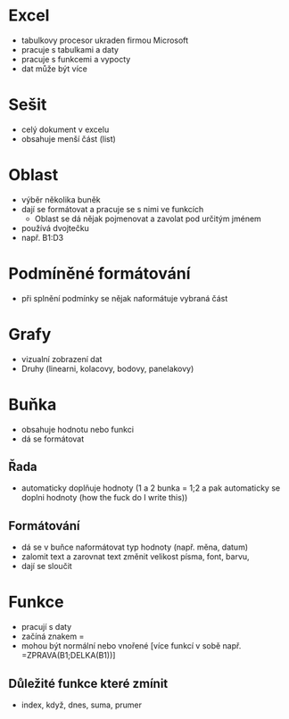 # Excel
* tabulkovy procesor ukraden firmou Microsoft
* pracuje s tabulkami a daty
* pracuje s funkcemi a vypocty
* dat může být více

# Sešit
* celý dokument v excelu
* obsahuje menší část (list)

# Oblast
* výběr několika buněk
* dají se formátovat a pracuje se s nimi ve funkcích
  - Oblast se dá nějak pojmenovat a zavolat pod určitým jménem
* používá dvojtečku
* např. B1:D3

# Podmíněné formátování
* při splnění podmínky se nějak naformátuje vybraná část

# Grafy
* vizualní zobrazení dat
* Druhy (linearni, kolacovy, bodovy, panelakovy)

# Buňka
* obsahuje hodnotu nebo funkci
* dá se formátovat

## Řada
* automaticky doplňuje hodnoty (1 a 2 bunka = 1;2 a pak automaticky se doplni hodnoty (how the fuck do I write this))

## Formátování
* dá se v buňce naformátovat typ hodnoty (např. měna, datum)
* zalomit text a zarovnat text změnit velikost písma, font, barvu, 
* dají se sloučit

# Funkce 
* pracují s daty
* začíná znakem =
* mohou být normální nebo vnořené [více funkcí v sobě např. =ZPRAVA(B1;DELKA(B1))]

## Důležité funkce které zmínit
* index, když, dnes, suma, prumer
